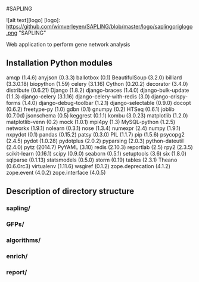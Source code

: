 #SAPLING 

![alt text][logo]
[logo]: https://github.com/wimverleyen/SAPLING/blob/master/logo/saplingoriglogo.png "SAPLING"

Web application to perform gene network analysis

## Installation Python modules

amqp (1.4.6)
anyjson (0.3.3)
ballotbox (0.1)
BeautifulSoup (3.2.0)
billiard (3.3.0.18)
biopython (1.59)
celery (3.1.16)
Cython (0.20.2)
decorator (3.4.0)
distribute (0.6.21)
Django (1.8.2)
django-braces (1.4.0)
django-bulk-update (1.1.3)
django-celery (3.1.16)
django-celery-with-redis (3.0)
django-crispy-forms (1.4.0)
django-debug-toolbar (1.2.1)
django-selectable (0.9.0)
docopt (0.6.2)
freetype-py (1.0)
gdbn (0.1)
gnumpy (0.2)
HTSeq (0.6.1)
joblib (0.7.0d)
jsonschema (0.5)
keggrest (0.1.1)
kombu (3.0.23)
matplotlib (1.2.0)
matplotlib-venn (0.2)
mock (1.0.1)
mpi4py (1.3)
MySQL-python (1.2.5)
networkx (1.9.1)
nolearn (0.3.1)
nose (1.3.4)
numexpr (2.4)
numpy (1.9.1)
nxpydot (0.1)
pandas (0.15.2)
patsy (0.3.0)
PIL (1.1.7)
pip (1.5.6)
psycopg2 (2.4.5)
pydot (1.0.28)
pydotplus (2.0.2)
pyparsing (2.0.3)
python-dateutil (2.4.0)
pytz (2014.7)
PyYAML (3.10)
redis (2.10.3)
reportlab (2.5)
rpy2 (2.3.5)
scikit-learn (0.16.1)
scipy (0.9.0)
seaborn (0.5.1)
setuptools (3.6)
six (1.8.0)
sqlparse (0.1.13)
statsmodels (0.5.0)
storm (0.19)
tables (2.3.1)
Theano (0.6.0rc3)
virtualenv (1.11.6)
wsgiref (0.1.2)
zope.deprecation (4.1.2)
zope.event (4.0.2)
zope.interface (4.0.5)


## Description of directory structure

### sapling/

### GFPs/

### algorithms/

### enrich/

### report/



